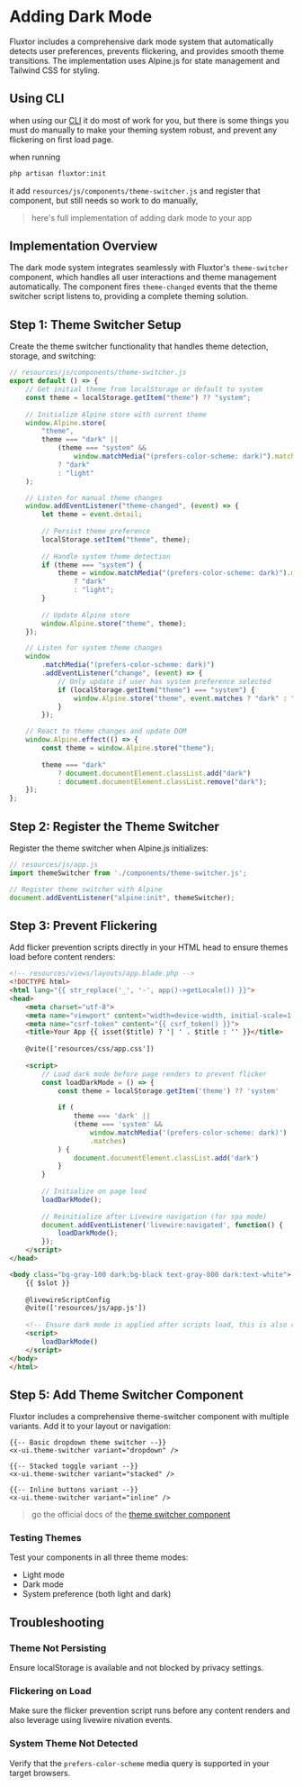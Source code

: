 # Adding Dark Mode

Fluxtor includes a comprehensive dark mode system that automatically detects user preferences, prevents flickering, and provides smooth theme transitions. The implementation uses Alpine.js for state management and Tailwind CSS for styling.


## Using CLI 
when using our [CLI](./docs/cli) it do most of work for you, but there is some things you must do manually to make your theming system robust, and prevent any flickering on first load page.

when running 

```sh
php artisan fluxtor:init
```

it add ``resources/js/components/theme-switcher.js`` and register that component, but still needs so work to do manually, 

> here's full implementation of adding dark mode to your app 

## Implementation Overview

The dark mode system integrates seamlessly with Fluxtor's ``theme-switcher`` component, which handles all user interactions and theme management automatically. The component fires `theme-changed` events that the theme switcher script listens to, providing a complete theming solution.

## Step 1: Theme Switcher Setup

Create the theme switcher functionality that handles theme detection, storage, and switching:

```javascript
// resources/js/components/theme-switcher.js
export default () => {
    // Get initial theme from localStorage or default to system
    const theme = localStorage.getItem("theme") ?? "system";
    
    // Initialize Alpine store with current theme
    window.Alpine.store(
        "theme",
        theme === "dark" ||
            (theme === "system" &&
                window.matchMedia("(prefers-color-scheme: dark)").matches)
            ? "dark"
            : "light"
    );

    // Listen for manual theme changes
    window.addEventListener("theme-changed", (event) => {
        let theme = event.detail;
        
        // Persist theme preference
        localStorage.setItem("theme", theme);
        
        // Handle system theme detection
        if (theme === "system") {
            theme = window.matchMedia("(prefers-color-scheme: dark)").matches
                ? "dark"
                : "light";
        }
        
        // Update Alpine store
        window.Alpine.store("theme", theme);
    });

    // Listen for system theme changes
    window
        .matchMedia("(prefers-color-scheme: dark)")
        .addEventListener("change", (event) => {
            // Only update if user has system preference selected
            if (localStorage.getItem("theme") === "system") {
                window.Alpine.store("theme", event.matches ? "dark" : "light");
            }
        });

    // React to theme changes and update DOM
    window.Alpine.effect(() => {
        const theme = window.Alpine.store("theme");
        
        theme === "dark"
            ? document.documentElement.classList.add("dark")
            : document.documentElement.classList.remove("dark");
    });
};
```

## Step 2: Register the Theme Switcher

Register the theme switcher when Alpine.js initializes:

```javascript
// resources/js/app.js
import themeSwitcher from './components/theme-switcher.js';

// Register theme switcher with Alpine
document.addEventListener("alpine:init", themeSwitcher);
```

## Step 3: Prevent Flickering

Add flicker prevention scripts directly in your HTML head to ensure themes load before content renders:

```html
<!-- resources/views/layouts/app.blade.php -->
<!DOCTYPE html>
<html lang="{{ str_replace('_', '-', app()->getLocale()) }}">
<head>
    <meta charset="utf-8">
    <meta name="viewport" content="width=device-width, initial-scale=1.0">
    <meta name="csrf-token" content="{{ csrf_token() }}">
    <title>Your App {{ isset($title) ? '| ' . $title : '' }}</title>
    
    @vite(['resources/css/app.css'])
    
    <script>
        // Load dark mode before page renders to prevent flicker
        const loadDarkMode = () => {
            const theme = localStorage.getItem('theme') ?? 'system'
            
            if (
                theme === 'dark' ||
                (theme === 'system' &&
                    window.matchMedia('(prefers-color-scheme: dark)')
                    .matches)
            ) {
                document.documentElement.classList.add('dark')
            }
        }
                
        // Initialize on page load
        loadDarkMode();
        
        // Reinitialize after Livewire navigation (for spa mode)
        document.addEventListener('livewire:navigated', function() {
            loadDarkMode();
        });
    </script>
</head>

<body class="bg-gray-100 dark:bg-black text-gray-800 dark:text-white">
    {{ $slot }}
    
    @livewireScriptConfig
    @vite(['resources/js/app.js'])
    
    <!-- Ensure dark mode is applied after scripts load, this is also required to prevent flickering when many livewire component changes indepently -->
    <script>
        loadDarkMode()
    </script>
</body>
</html>
```
## Step 5: Add Theme Switcher Component

Fluxtor includes a comprehensive theme-switcher component with multiple variants. Add it to your layout or navigation:

```blade
{{-- Basic dropdown theme switcher --}}
<x-ui.theme-switcher variant="dropdown" />

{{-- Stacked toggle variant --}}
<x-ui.theme-switcher variant="stacked" />

{{-- Inline buttons variant --}}
<x-ui.theme-switcher variant="inline" />
```
> go the official docs of the [theme switcher component](./docs/theme-switcher)

### Testing Themes
Test your components in all three theme modes:
- Light mode
- Dark mode  
- System preference (both light and dark)

## Troubleshooting

### Theme Not Persisting
Ensure localStorage is available and not blocked by privacy settings.

### Flickering on Load
Make sure the flicker prevention script runs before any content renders and also leverage using livewire nivation events.

### System Theme Not Detected
Verify that the `prefers-color-scheme` media query is supported in your target browsers.
